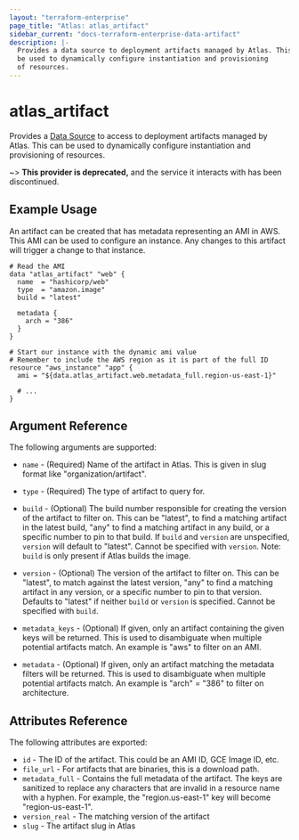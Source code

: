 ```yaml
---
layout: "terraform-enterprise"
page_title: "Atlas: atlas_artifact"
sidebar_current: "docs-terraform-enterprise-data-artifact"
description: |-
  Provides a data source to deployment artifacts managed by Atlas. This can
  be used to dynamically configure instantiation and provisioning
  of resources.
---
```


# atlas_artifact

Provides a [Data Source](/docs/configuration/data-sources.html) to access to deployment
artifacts managed by Atlas. This can be used to dynamically configure instantiation
and provisioning of resources.

~> **This provider is deprecated,** and the service it interacts with has been discontinued.

## Example Usage

An artifact can be created that has metadata representing
an AMI in AWS. This AMI can be used to configure an instance. Any changes
to this artifact will trigger a change to that instance.

```hcl
# Read the AMI
data "atlas_artifact" "web" {
  name  = "hashicorp/web"
  type  = "amazon.image"
  build = "latest"

  metadata {
    arch = "386"
  }
}

# Start our instance with the dynamic ami value
# Remember to include the AWS region as it is part of the full ID
resource "aws_instance" "app" {
  ami = "${data.atlas_artifact.web.metadata_full.region-us-east-1}"

  # ...
}
```

## Argument Reference

The following arguments are supported:

* `name` - (Required) Name of the artifact in Atlas. This is given
  in slug format like "organization/artifact".

* `type` - (Required) The type of artifact to query for.

* `build` - (Optional) The build number responsible for creating
  the version of the artifact to filter on. This can be "latest",
  to find a matching artifact in the latest build, "any" to find a
  matching artifact in any build, or a specific number to pin to that
  build. If `build` and `version` are unspecified, `version` will default
  to "latest". Cannot be specified with `version`. Note: `build` is only
  present if Atlas builds the image.

* `version` - (Optional)  The version of the artifact to filter on. This can
  be "latest", to match against the latest version, "any" to find a matching artifact
  in any version, or a specific number to pin to that version. Defaults to
  "latest" if neither `build` or `version` is specified. Cannot be specified
  with `build`.

* `metadata_keys` - (Optional) If given, only an artifact containing
  the given keys will be returned. This is used to disambiguate when
  multiple potential artifacts match. An example is "aws" to filter
  on an AMI.

* `metadata` - (Optional) If given, only an artifact matching the
  metadata filters will be returned. This is used to disambiguate when
  multiple potential artifacts match. An example is "arch" = "386" to
  filter on architecture.


## Attributes Reference

The following attributes are exported:

* `id` - The ID of the artifact. This could be an AMI ID, GCE Image ID, etc.
* `file_url` - For artifacts that are binaries, this is a download path.
* `metadata_full` - Contains the full metadata of the artifact. The keys are sanitized
  to replace any characters that are invalid in a resource name with a hyphen.
  For example, the "region.us-east-1" key will become "region-us-east-1".
* `version_real` - The matching version of the artifact
* `slug` - The artifact slug in Atlas
